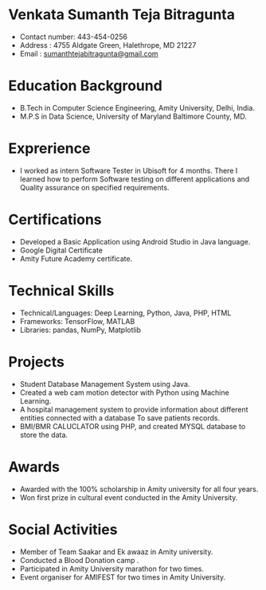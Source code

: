 
# Venkata Sumanth Teja Bitragunta
* Contact number: 443-454-0256
* Address : 4755 Aldgate Green, Halethrope, MD 21227
* Email : sumanthtejabitragunta@gmail.com
# Education Background
* B.Tech in Computer Science Engineering, Amity University, Delhi, India.
* M.P.S in Data Science, University of Maryland Baltimore County, MD.
# Exprerience
* I worked as intern Software Tester in Ubisoft for 4 months. There I learned how to perform Software testing on different applications and Quality assurance on specified requirements.
# Certifications
* Developed a Basic Application using Android Studio in Java language.
* Google Digital Certificate
* Amity Future Academy certificate.
# Technical Skills
* Technical/Languages: Deep Learning, Python, Java, PHP, HTML
* Frameworks: TensorFlow, MATLAB
* Libraries: pandas, NumPy, Matplotlib
# Projects
* Student Database Management System using Java.
* Created a web cam motion detector with Python using Machine Learning.
* A hospital management system to provide information about different entities connected with a database
To save patients records.
* BMI/BMR CALUCLATOR using PHP, and created MYSQL database to store the data.
# Awards
* Awarded with the 100% scholarship in Amity university for all four years.
* Won first prize in cultural event conducted in the Amity University.
# Social Activities
* Member of Team Saakar and Ek awaaz in Amity university.
* Conducted a Blood Donation camp .
* Participated in Amity University marathon for two times.
* Event organiser for AMIFEST for two times in Amity University.
